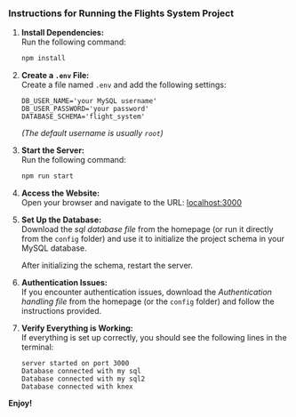 ### Instructions for Running the Flights System Project 

1. **Install Dependencies:**  
   Run the following command:  
   ```bash
   npm install
   ```  

2. **Create a `.env` File:**  
   Create a file named `.env` and add the following settings:  
   ```env
   DB_USER_NAME='your MySQL username'
   DB_USER_PASSWORD='your password'
   DATABASE_SCHEMA='flight_system'
   ```  
   *(The default username is usually `root`)*  

3. **Start the Server:**  
   Run the following command:  
   ```bash
   npm run start
   ```  

4. **Access the Website:**  
   Open your browser and navigate to the URL: [localhost:3000](http://localhost:3000/)  

5. **Set Up the Database:**  
   Download the *sql database file* from the homepage (or run it directly from the `config` folder) and use it to initialize the project schema in your MySQL database.  

   After initializing the schema, restart the server.  

6. **Authentication Issues:**  
   If you encounter authentication issues, download the *Authentication handling file* from the homepage (or the `config` folder) and follow the instructions provided.  

7. **Verify Everything is Working:**  
   If everything is set up correctly, you should see the following lines in the terminal:  
   ```
   server started on port 3000  
   Database connected with my sql  
   Database connected with my sql2  
   Database connected with knex  
   ```

**Enjoy!**
